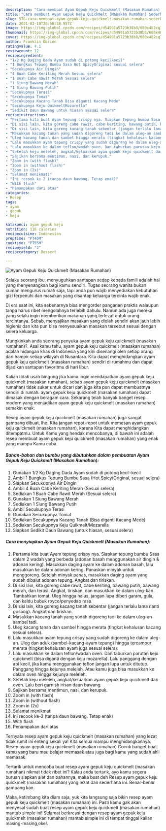 ```yaml
---
description: "Cara membuat Ayam Gepuk Keju Quickmelt (Masakan Rumahan) Sederhana dan Mudah Dibuat"
title: "Cara membuat Ayam Gepuk Keju Quickmelt (Masakan Rumahan) Sederhana dan Mudah Dibuat"
slug: 576-cara-membuat-ayam-gepuk-keju-quickmelt-masakan-rumahan-sederhana-dan-mudah-dibuat
date: 2021-02-10T20:58:38.957Z
image: https://img-global.cpcdn.com/recipes/d54991a5723b38b8/680x482cq70/ayam-gepuk-keju-quickmelt-masakan-rumahan-foto-resep-utama.jpg
thumbnail: https://img-global.cpcdn.com/recipes/d54991a5723b38b8/680x482cq70/ayam-gepuk-keju-quickmelt-masakan-rumahan-foto-resep-utama.jpg
cover: https://img-global.cpcdn.com/recipes/d54991a5723b38b8/680x482cq70/ayam-gepuk-keju-quickmelt-masakan-rumahan-foto-resep-utama.jpg
author: Franklin Obrien
ratingvalue: 4.1
reviewcount: 12
recipeingredient:
- "1/2 Kg Daging Dada Ayam sudah di potong kecilkecil"
- "1 Bungkus Tepung Bumbu Sasa Hot SpicyOriginal sesuai selera"
- "Secukupnya Air Dingin"
- "4 Buah Cabe Keriting Merah Sesuai selera"
- "1 Buah Cabe Rawit Merah Sesuai selera"
- "1 Siung Bawang Merah"
- "1 Siung Bawang Putih"
- "Secukupnya Terasi"
- "Secukupnya Tomat"
- "Secukupnya Kacang Tanah Bisa diganti Kacang Mede"
- "Secukupnya Keju QuikmeltMozarella"
- "Sedikit Daun Bawang untuk hiasan sesuai selera"
recipeinstructions:
- "Pertama kita buat Ayam tepung crispy nya. Siapkan tepung bumbu Sasa dalam 2 wadah yang berbeda (adonan basah menggunakan air dingin &amp; adonan kering). Masukkan daging ayam ke dalam adonan basah, lalu masukkan ke dalam adonan kering. Panaskan minyak untuk menggoreng. Setelah minyak panas, masukkan daging ayam yang sudah dibalut adonan tepung. Angkat dan tiriskan."
- "Di sisi lain, kita goreng cabe rawit, cabe keriting, bawang putih, bawang merah, dan terasi. Angkat, tiriskan, dan masukkan ke dalam uleg-kan. Tambahkan tomat. Uleg hingga halus, jangan lupa diberi garam, gula, dan kaldu bubuk royco/penyedap rasa."
- "Di sisi lain, kita goreng kacang tanah sebentar (jangan terlalu lama nanti gosong). Angkat dan tiriskan."
- "Masukkan kacang tanah yang sudah digoreng tadi ke dalam uleg-an sambel tadi."
- "Uleg kacang tanah dan sambel hingga merata (tingkat kehalusan kacang sesuai selera)."
- "Lalu masukkan ayam tepung crispy yang sudah digoreng ke dalam uleg-an. Uleg dan aduk (sambel-kacang-ayam tepung) hingga tercampur merata (tingkat kehalusan ayam juga sesuai selera)."
- "Lalu masukkan ke dalam teflon/wadah oven. Dan taburkan parutan keju quickmelt (bisa diganti dengan keju mozarella). Lalu panggang dengan api kecil, jika kamu menggunakan teflon jangan lupa untuk ditutup. Panggang hingga kejunya meleleh. Atau kamu juga bisa masukkan ke dalam oven hingga kejunya meleleh."
- "Setelah keju meleleh, angkat/keluarkan ayam gepuk keju quickmelt dari oven. Lalu beri garnish irisan daun bawang."
- "Sajikan bersama mentimun, nasi, dan kerupuk."
- "Zoom in (with flash)"
- "Zoom in (without flash)"
- "Zoom in (2x)"
- "Selamat menikmati"
- "Ini recook ke-2 (tanpa daun bawang. Tetap enak)"
- "With flash"
- "Penampakan dari atas"
categories:
- Resep
tags:
- ayam
- gepuk
- keju

katakunci: ayam gepuk keju 
nutrition: 116 calories
recipecuisine: Indonesian
preptime: "PT40M"
cooktime: "PT55M"
recipeyield: "3"
recipecategory: Dessert

---
```



![Ayam Gepuk Keju Quickmelt (Masakan Rumahan)](https://img-global.cpcdn.com/recipes/d54991a5723b38b8/680x482cq70/ayam-gepuk-keju-quickmelt-masakan-rumahan-foto-resep-utama.jpg)

Selaku seorang ibu, menyuguhkan santapan sedap kepada famili adalah hal yang menyenangkan bagi kamu sendiri. Tugas seorang  wanita bukan cuman mengurus rumah saja, tapi anda pun wajib menyediakan kebutuhan gizi terpenuhi dan masakan yang disantap keluarga tercinta wajib enak.

Di era  saat ini, kita sebenarnya bisa mengorder panganan praktis walaupun tanpa harus ribet mengolahnya terlebih dahulu. Namun ada juga mereka yang selalu ingin memberikan makanan yang terlezat untuk orang tercintanya. Sebab, menyajikan masakan yang diolah sendiri akan jauh lebih higienis dan kita pun bisa menyesuaikan masakan tersebut sesuai dengan selera keluarga. 



Mungkinkah anda seorang penyuka ayam gepuk keju quickmelt (masakan rumahan)?. Asal kamu tahu, ayam gepuk keju quickmelt (masakan rumahan) adalah hidangan khas di Indonesia yang kini disenangi oleh setiap orang dari hampir setiap wilayah di Nusantara. Kita dapat menghidangkan ayam gepuk keju quickmelt (masakan rumahan) sendiri di rumahmu dan dapat dijadikan santapan favoritmu di hari libur.

Kalian tidak usah bingung jika kamu ingin mendapatkan ayam gepuk keju quickmelt (masakan rumahan), sebab ayam gepuk keju quickmelt (masakan rumahan) tidak sukar untuk dicari dan juga kita pun dapat membuatnya sendiri di rumah. ayam gepuk keju quickmelt (masakan rumahan) dapat dimasak dengan beragam cara. Sekarang telah banyak banget resep modern yang menjadikan ayam gepuk keju quickmelt (masakan rumahan) semakin enak.

Resep ayam gepuk keju quickmelt (masakan rumahan) juga sangat gampang dibuat, lho. Kita jangan repot-repot untuk memesan ayam gepuk keju quickmelt (masakan rumahan), karena Kita dapat menghidangkan ditempatmu. Untuk Kamu yang hendak mencobanya, di bawah ini adalah resep membuat ayam gepuk keju quickmelt (masakan rumahan) yang enak yang mampu Kamu coba.

<!--inarticleads1-->

##### Bahan-bahan dan bumbu yang dibutuhkan dalam pembuatan Ayam Gepuk Keju Quickmelt (Masakan Rumahan):

1. Gunakan 1/2 Kg Daging Dada Ayam sudah di potong kecil-kecil
1. Ambil 1 Bungkus Tepung Bumbu Sasa (Hot Spicy/Original, sesuai selera)
1. Siapkan Secukupnya Air Dingin
1. Ambil 4 Buah Cabe Keriting Merah (Sesuai selera)
1. Sediakan 1 Buah Cabe Rawit Merah (Sesuai selera)
1. Gunakan 1 Siung Bawang Merah
1. Sediakan 1 Siung Bawang Putih
1. Ambil Secukupnya Terasi
1. Gunakan Secukupnya Tomat
1. Sediakan Secukupnya Kacang Tanah (Bisa diganti Kacang Mede)
1. Sediakan Secukupnya Keju Quikmelt/Mozarella
1. Siapkan Sedikit Daun Bawang (untuk hiasan, sesuai selera)




<!--inarticleads2-->

##### Cara menyiapkan Ayam Gepuk Keju Quickmelt (Masakan Rumahan):

1. Pertama kita buat Ayam tepung crispy nya. Siapkan tepung bumbu Sasa dalam 2 wadah yang berbeda (adonan basah menggunakan air dingin &amp; adonan kering). Masukkan daging ayam ke dalam adonan basah, lalu masukkan ke dalam adonan kering. Panaskan minyak untuk menggoreng. Setelah minyak panas, masukkan daging ayam yang sudah dibalut adonan tepung. Angkat dan tiriskan.
1. Di sisi lain, kita goreng cabe rawit, cabe keriting, bawang putih, bawang merah, dan terasi. Angkat, tiriskan, dan masukkan ke dalam uleg-kan. Tambahkan tomat. Uleg hingga halus, jangan lupa diberi garam, gula, dan kaldu bubuk royco/penyedap rasa.
1. Di sisi lain, kita goreng kacang tanah sebentar (jangan terlalu lama nanti gosong). Angkat dan tiriskan.
1. Masukkan kacang tanah yang sudah digoreng tadi ke dalam uleg-an sambel tadi.
1. Uleg kacang tanah dan sambel hingga merata (tingkat kehalusan kacang sesuai selera).
1. Lalu masukkan ayam tepung crispy yang sudah digoreng ke dalam uleg-an. Uleg dan aduk (sambel-kacang-ayam tepung) hingga tercampur merata (tingkat kehalusan ayam juga sesuai selera).
1. Lalu masukkan ke dalam teflon/wadah oven. Dan taburkan parutan keju quickmelt (bisa diganti dengan keju mozarella). Lalu panggang dengan api kecil, jika kamu menggunakan teflon jangan lupa untuk ditutup. Panggang hingga kejunya meleleh. Atau kamu juga bisa masukkan ke dalam oven hingga kejunya meleleh.
1. Setelah keju meleleh, angkat/keluarkan ayam gepuk keju quickmelt dari oven. Lalu beri garnish irisan daun bawang.
1. Sajikan bersama mentimun, nasi, dan kerupuk.
1. Zoom in (with flash)
1. Zoom in (without flash)
1. Zoom in (2x)
1. Selamat menikmati
1. Ini recook ke-2 (tanpa daun bawang. Tetap enak)
1. With flash
1. Penampakan dari atas




Ternyata resep ayam gepuk keju quickmelt (masakan rumahan) yang lezat tidak rumit ini enteng sekali ya! Kita semua mampu menghidangkannya. Resep ayam gepuk keju quickmelt (masakan rumahan) Cocok banget buat kamu yang baru mau belajar memasak atau juga bagi kamu yang sudah ahli memasak.

Tertarik untuk mencoba buat resep ayam gepuk keju quickmelt (masakan rumahan) nikmat tidak ribet ini? Kalau anda tertarik, ayo kamu segera buruan siapkan alat dan bahannya, maka buat deh Resep ayam gepuk keju quickmelt (masakan rumahan) yang lezat dan sederhana ini. Benar-benar gampang kan. 

Maka, ketimbang kita diam saja, yuk kita langsung saja bikin resep ayam gepuk keju quickmelt (masakan rumahan) ini. Pasti kamu gak akan menyesal sudah buat resep ayam gepuk keju quickmelt (masakan rumahan) mantab simple ini! Selamat berkreasi dengan resep ayam gepuk keju quickmelt (masakan rumahan) mantab simple ini di tempat tinggal kalian masing-masing,oke!.

